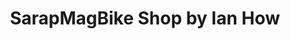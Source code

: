 ---
title: "SarapMagBike Shop by Ian How"
url: /muntinlupa/sarapmagbike-shop-by-ian-how/
shop: bicycle
---